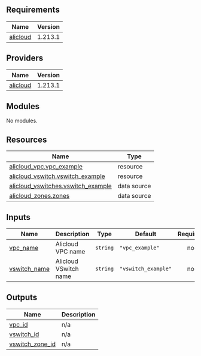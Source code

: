 ## Requirements

| Name | Version |
|------|---------|
| <a name="requirement_alicloud"></a> [alicloud](#requirement\_alicloud) | 1.213.1 |

## Providers

| Name | Version |
|------|---------|
| <a name="provider_alicloud"></a> [alicloud](#provider\_alicloud) | 1.213.1 |

## Modules

No modules.

## Resources

| Name | Type |
|------|------|
| [alicloud_vpc.vpc_example](https://registry.terraform.io/providers/aliyun/alicloud/1.213.1/docs/resources/vpc) | resource |
| [alicloud_vswitch.vswitch_example](https://registry.terraform.io/providers/aliyun/alicloud/1.213.1/docs/resources/vswitch) | resource |
| [alicloud_vswitches.vswitch_example](https://registry.terraform.io/providers/aliyun/alicloud/1.213.1/docs/data-sources/vswitches) | data source |
| [alicloud_zones.zones](https://registry.terraform.io/providers/aliyun/alicloud/1.213.1/docs/data-sources/zones) | data source |

## Inputs

| Name | Description | Type | Default | Required |
|------|-------------|------|---------|:--------:|
| <a name="input_vpc_name"></a> [vpc\_name](#input\_vpc\_name) | Alicloud VPC name | `string` | `"vpc_example"` | no |
| <a name="input_vswitch_name"></a> [vswitch\_name](#input\_vswitch\_name) | Alicloud VSwitch name | `string` | `"vswitch_example"` | no |

## Outputs

| Name | Description |
|------|-------------|
| <a name="output_vpc_id"></a> [vpc\_id](#output\_vpc\_id) | n/a |
| <a name="output_vswitch_id"></a> [vswitch\_id](#output\_vswitch\_id) | n/a |
| <a name="output_vswitch_zone_id"></a> [vswitch\_zone\_id](#output\_vswitch\_zone\_id) | n/a |
